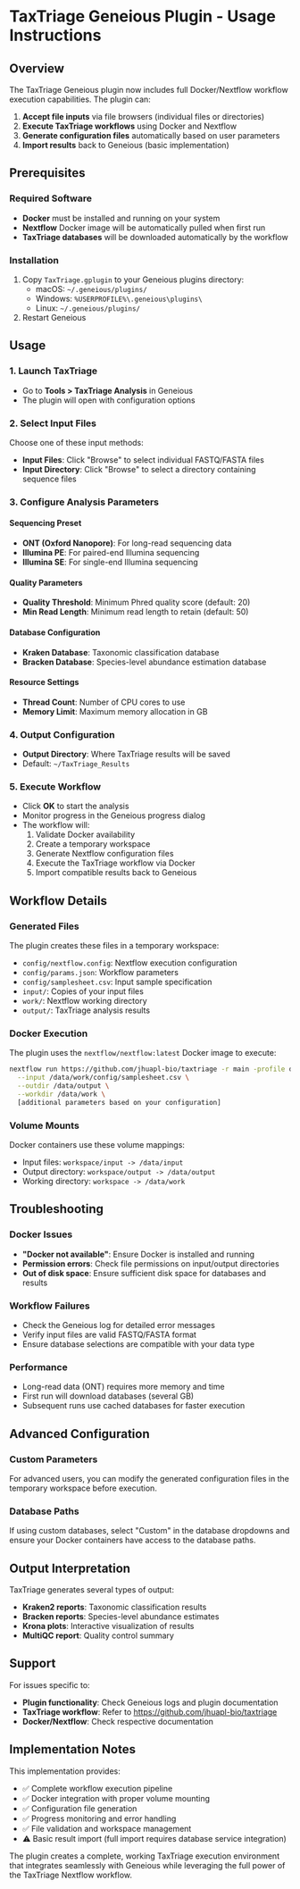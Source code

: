 # TaxTriage Geneious Plugin - Usage Instructions

## Overview

The TaxTriage Geneious plugin now includes full Docker/Nextflow workflow execution capabilities. The plugin can:

1. **Accept file inputs** via file browsers (individual files or directories)
2. **Execute TaxTriage workflows** using Docker and Nextflow
3. **Generate configuration files** automatically based on user parameters
4. **Import results** back to Geneious (basic implementation)

## Prerequisites

### Required Software
- **Docker** must be installed and running on your system
- **Nextflow** Docker image will be automatically pulled when first run
- **TaxTriage databases** will be downloaded automatically by the workflow

### Installation
1. Copy `TaxTriage.gplugin` to your Geneious plugins directory:
   - macOS: `~/.geneious/plugins/`
   - Windows: `%USERPROFILE%\.geneious\plugins\`
   - Linux: `~/.geneious/plugins/`
2. Restart Geneious

## Usage

### 1. Launch TaxTriage
- Go to **Tools > TaxTriage Analysis** in Geneious
- The plugin will open with configuration options

### 2. Select Input Files
Choose one of these input methods:
- **Input Files**: Click "Browse" to select individual FASTQ/FASTA files
- **Input Directory**: Click "Browse" to select a directory containing sequence files

### 3. Configure Analysis Parameters

#### Sequencing Preset
- **ONT (Oxford Nanopore)**: For long-read sequencing data
- **Illumina PE**: For paired-end Illumina sequencing
- **Illumina SE**: For single-end Illumina sequencing

#### Quality Parameters
- **Quality Threshold**: Minimum Phred quality score (default: 20)
- **Min Read Length**: Minimum read length to retain (default: 50)

#### Database Configuration
- **Kraken Database**: Taxonomic classification database
- **Bracken Database**: Species-level abundance estimation database

#### Resource Settings
- **Thread Count**: Number of CPU cores to use
- **Memory Limit**: Maximum memory allocation in GB

### 4. Output Configuration
- **Output Directory**: Where TaxTriage results will be saved
- Default: `~/TaxTriage_Results`

### 5. Execute Workflow
- Click **OK** to start the analysis
- Monitor progress in the Geneious progress dialog
- The workflow will:
  1. Validate Docker availability
  2. Create a temporary workspace
  3. Generate Nextflow configuration files
  4. Execute the TaxTriage workflow via Docker
  5. Import compatible results back to Geneious

## Workflow Details

### Generated Files
The plugin creates these files in a temporary workspace:
- `config/nextflow.config`: Nextflow execution configuration
- `config/params.json`: Workflow parameters
- `config/samplesheet.csv`: Input sample specification
- `input/`: Copies of your input files
- `work/`: Nextflow working directory
- `output/`: TaxTriage analysis results

### Docker Execution
The plugin uses the `nextflow/nextflow:latest` Docker image to execute:
```bash
nextflow run https://github.com/jhuapl-bio/taxtriage -r main -profile docker \
  --input /data/work/config/samplesheet.csv \
  --outdir /data/output \
  --workdir /data/work \
  [additional parameters based on your configuration]
```

### Volume Mounts
Docker containers use these volume mappings:
- Input files: `workspace/input -> /data/input`
- Output directory: `workspace/output -> /data/output`
- Working directory: `workspace -> /data/work`

## Troubleshooting

### Docker Issues
- **"Docker not available"**: Ensure Docker is installed and running
- **Permission errors**: Check file permissions on input/output directories
- **Out of disk space**: Ensure sufficient disk space for databases and results

### Workflow Failures
- Check the Geneious log for detailed error messages
- Verify input files are valid FASTQ/FASTA format
- Ensure database selections are compatible with your data type

### Performance
- Long-read data (ONT) requires more memory and time
- First run will download databases (several GB)
- Subsequent runs use cached databases for faster execution

## Advanced Configuration

### Custom Parameters
For advanced users, you can modify the generated configuration files in the temporary workspace before execution.

### Database Paths
If using custom databases, select "Custom" in the database dropdowns and ensure your Docker containers have access to the database paths.

## Output Interpretation

TaxTriage generates several types of output:
- **Kraken2 reports**: Taxonomic classification results
- **Bracken reports**: Species-level abundance estimates
- **Krona plots**: Interactive visualization of results
- **MultiQC report**: Quality control summary

## Support

For issues specific to:
- **Plugin functionality**: Check Geneious logs and plugin documentation
- **TaxTriage workflow**: Refer to https://github.com/jhuapl-bio/taxtriage
- **Docker/Nextflow**: Check respective documentation

## Implementation Notes

This implementation provides:
- ✅ Complete workflow execution pipeline
- ✅ Docker integration with proper volume mounting
- ✅ Configuration file generation
- ✅ Progress monitoring and error handling
- ✅ File validation and workspace management
- ⚠️ Basic result import (full import requires database service integration)

The plugin creates a complete, working TaxTriage execution environment that integrates seamlessly with Geneious while leveraging the full power of the TaxTriage Nextflow workflow.